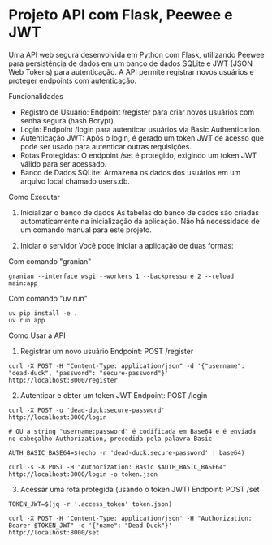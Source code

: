 # Projeto API com Flask, Peewee e JWT

Uma API web segura desenvolvida em Python com Flask, utilizando Peewee para persistência de dados em um banco de dados SQLite e JWT (JSON Web Tokens) para autenticação. A API permite registrar novos usuários e proteger endpoints com autenticação.

Funcionalidades
- Registro de Usuário: Endpoint /register para criar novos usuários com senha segura (hash Bcrypt).
- Login: Endpoint /login para autenticar usuários via Basic Authentication.
- Autenticação JWT: Após o login, é gerado um token JWT de acesso que pode ser usado para autenticar outras requisições.
- Rotas Protegidas: O endpoint /set é protegido, exigindo um token JWT válido para ser acessado.
- Banco de Dados SQLite: Armazena os dados dos usuários em um arquivo local chamado users.db.

Como Executar

1. Inicializar o banco de dados
As tabelas do banco de dados são criadas automaticamente na inicialização da aplicação. Não há necessidade de um comando manual para este projeto.

2. Iniciar o servidor
Você pode iniciar a aplicação de duas formas:

Com comando "granian"
```shell
granian --interface wsgi --workers 1 --backpressure 2 --reload main:app
```

Com comando "uv run"
```shell
uv pip install -e .
uv run app
```

Como Usar a API

1. Registrar um novo usuário
Endpoint: POST /register
```shell
curl -X POST -H "Content-Type: application/json" -d '{"username": "dead-duck", "password": "secure-password"}' http://localhost:8000/register
```

2. Autenticar e obter um token JWT
Endpoint: POST /login
```shell
curl -X POST -u 'dead-duck:secure-password' http://localhost:8000/login

# OU a string "username:password" é codificada em Base64 e é enviada no cabeçalho Authorization, precedida pela palavra Basic

AUTH_BASIC_BASE64=$(echo -n 'dead-duck:secure-password' | base64)

curl -s -X POST -H "Authorization: Basic $AUTH_BASIC_BASE64" http://localhost:8000/login -o token.json
```

3. Acessar uma rota protegida (usando o token JWT)
Endpoint: POST /set
```shell
TOKEN_JWT=$(jq -r '.access_token' token.json)

curl -X POST -H 'Content-Type: application/json' -H "Authorization: Bearer $TOKEN_JWT" -d '{"name": "Dead Duck"}' http://localhost:8000/set
```